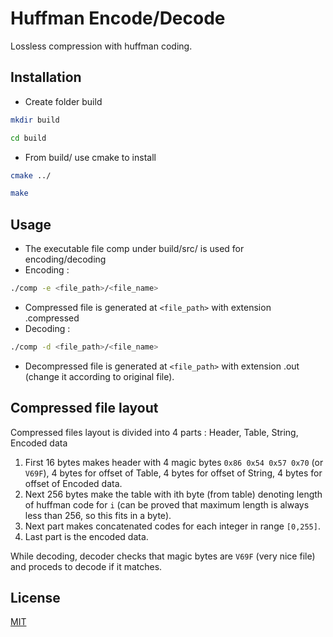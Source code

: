 # Huffman Encode/Decode

Lossless compression with huffman coding.   

## Installation

* Create folder build
```sh
mkdir build
```  
```sh
cd build
```

* From build/ use cmake to install 
```sh
cmake ../
```
```sh
make
```


## Usage
* The executable file comp under build/src/ is used for encoding/decoding
* Encoding :
```sh
./comp -e <file_path>/<file_name>
```
* Compressed file is generated at ```<file_path>``` with extension .compressed
* Decoding :
```sh
./comp -d <file_path>/<file_name>
```
* Decompressed file is generated at ```<file_path>``` with extension .out (change it according to original file).

## Compressed file layout
Compressed files layout is divided into 4 parts : Header, Table, String, Encoded data

1. First 16 bytes makes header with 4 magic bytes ```0x86 0x54 0x57 0x70``` (or ```V69F```), 4 bytes for offset of Table, 4 bytes for offset of String, 4 bytes for offset of Encoded data.
2. Next 256 bytes make the table with ith byte (from table) denoting length of huffman code for ```i``` (can be proved that maximum length is always less than 256, so this fits in a byte).
3. Next part makes concatenated codes for each integer in range ```[0,255]```.
4. Last part is the encoded data.

While decoding, decoder checks that magic bytes are ```V69F``` (very nice file) and proceds to decode if it matches.

## License
[MIT](https://choosealicense.com/licenses/mit/)
